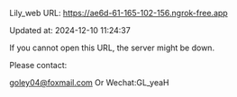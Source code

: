 Lily_web URL: https://ae6d-61-165-102-156.ngrok-free.app

Updated at: 2024-12-10 11:24:37

If you cannot open this URL, the server might be down.

Please contact: 

goley04@foxmail.com Or Wechat:GL_yeaH